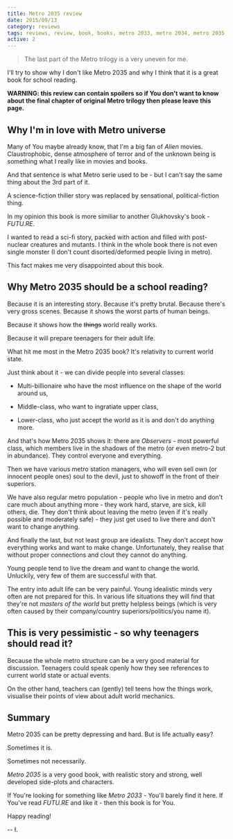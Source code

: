 ```yaml
---
title: Metro 2035 review
date: 2015/09/13
category: reviews
tags: reviews, review, book, books, metro 2033, metro 2034, metro 2035, metro, dmitry glukhovsky, dmitry, glukhovsky, sci-fi, scifi, science fiction, science-fiction, postapo, apocalypse
active: 2
---
```


> The last part of the Metro trilogy is a very uneven for me.

I'll try to show why I don't like Metro 2035 and why I think that it is a great book for school reading.

**WARNING: this review can contain spoilers so if You don't want to know about the final chapter of original Metro trilogy then please leave this page.**

## Why I'm in love with Metro universe

Many of You maybe already know, that I'm a big fan of *Alien* movies. Claustrophobic, dense atmosphere of terror and of the unknown being is something what I really like in movies and books.

And that sentence is what Metro serie used to be - but I can't say the same thing about the 3rd part of it.

A science-fiction thiller story was replaced by sensational, political-fiction thing.

In my opinion this book is more similiar to another Glukhovsky's book - *FUTU.RE*.

I wanted to read a sci-fi story, packed with action and filled with post-nuclear creatures and mutants. I think in the whole book there is not even single monster (I don't count disorted/deformed people living in metro).

This fact makes me very disappointed about this book.

## Why Metro 2035 should be a school reading?

Because it is an interesting story. Because it's pretty brutal. Because there's very gross scenes. Because it shows the worst parts of human beings.

Because it shows how the <del>things</del> world really works.

Because it will prepare teenagers for their adult life.

What hit me most in the Metro 2035 book? It's relativity to current world state.

Just think about it - we can divide people into several classes:

- Multi-billionaire who have the most influence on the shape of the world around us,

- Middle-class, who want to ingratiate upper class,

- Lower-class, who just accept the world as it is and don't do anything more.

And that's how Metro 2035 shows it: there are *Observers* - most powerful class, which members live in the shadows of the metro (or even metro-2 but in abundance). They control everyone and everything.

Then we have various metro station managers, who will even sell own (or innocent people ones) soul to the devil, just to showoff in the front of their superiors.

We have also regular metro population - people who live in metro and don't care much about anything more - they work hard, starve, are sick, kill others, die. They don't think about leaving the metro (even if it's really possible and moderately safe) - they just get used to live there and don't want to change anything.

And finally the last, but not least group are idealists. They don't accept how everything works and want to make change. Unfortunately, they realise that without proper connections and clout they cannot do anything.

Young people tend to live the dream and want to change the world. Unluckily, very few of them are successful with that.

The entry into adult life can be very painful. Young idealistic minds very often are not prepared for this. In various life situations they will find that they're not *masters of the world* but pretty helpless beings (which is very often caused by their company/country superiors/politics/you name it).

## This is very pessimistic - so why teenagers should read it?

Because the whole metro structure can be a very good material for discussion. Teenagers could speak openly how they see references to current world state or actual events.

On the other hand, teachers can (gently) tell teens how the things work, visualise their points of view about adult world mechanics.

## Summary

Metro 2035 can be pretty depressing and hard. But is life actually easy?

Sometimes it is.

Sometimes not necessarily.

*Metro 2035* is a very good book, with realistic story and strong, well developed side-plots and characters.

If You're looking for something like *Metro 2033* - You'll barely find it here. If You've read *FUTU.RE* and like it - then this book is for You.

Happy reading!

-- ł.

